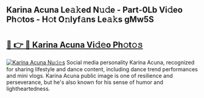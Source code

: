 ## Karina Acuna Le𝚊𝚔ed N𝚞𝚍e - Part-0Lb Vi𝚍eo Ph𝚘tos - H𝚘t O𝚗lyf𝚊ns Le𝚊𝚔s gMw5S

# <h2><a href="http://hf3bz7o.feru.top/?c=Karina+Acuna">🔗 👉 🔴 Karina Acuna Vi𝚍𝚎o Ph𝚘t𝚘𝚜</a></h2>

[![Karina Acuna Nu𝚍𝚎s](https://i.imgur.com/0TWrTi3.gif)](http://hf3bz7o.feru.top/?c=Karina+Acuna)
Social media personality Karina Acuna, recognized for sharing lifestyle and dance content, including dance trend performances and mini vlogs. Karina Acuna public image is one of resilience and perseverance, but he's also known for his sense of humor and lightheartedness. 
